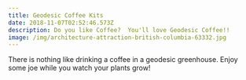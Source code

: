 ```yaml
---
title: Geodesic Coffee Kits
date: 2018-11-07T02:52:46.573Z
description: Do you like Coffee?  You'll love Geodesic Coffee!!
image: /img/architecture-attraction-british-columbia-63332.jpg
---
```

There is nothing like drinking a coffee in a geodesic greenhouse.  Enjoy some joe while you watch your plants grow!
